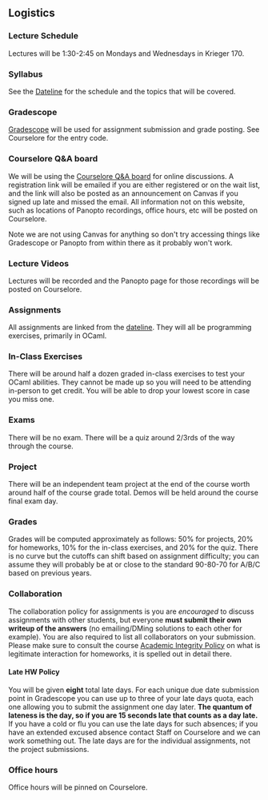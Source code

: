 ## Logistics

### Lecture Schedule

Lectures will be 1:30-2:45 on Mondays and Wednesdays in Krieger 170.
### Syllabus

See the [Dateline](dateline.html) for the schedule and the topics that will be covered.

### Gradescope

[Gradescope](https://gradescope.com) will be used for assignment submission and grade posting. See Courselore for the entry code.

### Courselore Q&A board

We will be using the [Courselore Q&A board](https://courselore.org/courses/1192943254) for online discussions. A registration link will be emailed if you are either registered or on the wait list, and the link will also be posted as an announcement on Canvas if you signed up late and missed the email.  All information not on this website, such as locations of Panopto recordings, office hours, etc will be posted on Courselore.

Note we are not using Canvas for anything so don't try accessing things like Gradescope or Panopto from within there as it probably won't work.

### Lecture Videos
Lectures will be recorded and the Panopto page for those recordings will be posted on Courselore.

### Assignments

All assignments are linked from the [dateline](dateline.html). They will all be programming exercises, primarily in OCaml.

### In-Class Exercises

There will be around half a dozen graded in-class exercises to test your OCaml abilities. They cannot be made up so you will need to be attending in-person to get credit.  You will be able to drop your lowest score in case you miss one.

### Exams

There will be no exam.  There will be a quiz around 2/3rds of the way through the course.

### Project

There will be an independent team project at the end of the course worth around half of the course grade total.  Demos will be held around the course final exam day.

### Grades

Grades will be computed approximately as follows: 50% for projects, 20% for homeworks, 10% for the in-class exercises, and 20% for the quiz.  There is no curve but the cutoffs can shift based on assignment difficulty; you can assume they will probably be at or close to the standard 90-80-70 for A/B/C based on previous years.

### Collaboration

The collaboration policy for assignments is you are *encouraged* to discuss assignments with other students, but everyone **must submit their own writeup of the answers** (no emailing/DMing solutions to each other for example).  You are also required to list all collaborators on your submission.  Please make sure to consult the course [Academic Integrity Policy](integrity.html) on what is legitimate interaction for homeworks, it is spelled out in detail there.

#### Late HW Policy

You will be given **eight** total late days. For each unique due date submission point in Gradescope you can use up to three of your late days quota, each one allowing you to submit the assignment one day later.  **The quantum of lateness is the day, so if you are 15 seconds late that counts as a day late.** If you have a cold or flu you can use the late days for such absences; if you have an extended excused absence contact Staff on Courselore and we can work something out.  The late days are for the individual assignments, not the project submissions.

### Office hours

Office hours will be pinned on Courselore.

